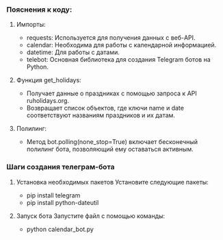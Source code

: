 ### Пояснения к коду:

1. Импорты:
   - requests: Используется для получения данных с веб-API.
   - calendar: Необходима для работы с календарной информацией.
   - datetime: Для работы с датами.
   - telebot: Основная библиотека для создания Telegram ботов на Python.

2. Функция get_holidays:
   - Получает данные о праздниках с помощью запроса к API ruholidays.org.
   - Возвращает список объектов, где ключи name и date соответствуют названиям праздников и их датам.

3. Полилинг:
   - Метод bot.polling(none_stop=True) включает бесконечный полилинг бота, позволяющий ему оставаться активным.
  

### Шаги создания телеграм-бота

1. Установка необходимых пакетов
   Установите следующие пакеты:
   * pip install telegram
   * pip install python-dateutil
  
2. Запуск бота
   Запустите файл с помощью команды:
   *    python calendar_bot.py
   
